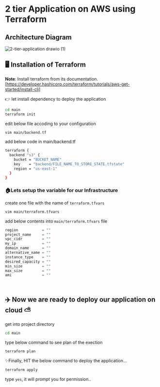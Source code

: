 # 2 tier Application on AWS using Terraform


## Architecture Diagram
![2-tier-application drawio (1)](https://github.com/Sh1vam6/2tier_application_on_AWS_using_Terraform/assets/97598721/dd01ed2d-3d0c-40cd-bde4-6d65cf05257d)

## 🖥️ Installation of Terraform

**Note**: Install terraform from its documentation. [https://developer.hashicorp.com/terraform/tutorials/aws-get-started/install-cli]

👉 let install dependency to deploy the application 

```sh
cd main
terraform init 
```


edit below file accoding to your configuration
```sh
vim main/backend.tf
```
add below code in main/backend.tf
```sh
terraform {
  backend "s3" {
    bucket = "BUCKET_NAME"
    key    = "backend/FILE_NAME_TO_STORE_STATE.tfstate"
    region = "us-east-1"
  }
}
```
### 🏠Lets setup the variable for our Infrastructure
create one file with the name of `terraform.tfvars` 
```sh
vim main/terraform.tfvars
```

add below contents into `main/terraform.tfvars` file
```javascript
region           = ""
project_name     = ""
vpc_cidr         = ""
my_ip            = ""
domain_name      = ""
alternative_name = ""
instance_type    = ""
desired_capacity = ""
min_size         = ""
max_size         = ""
ami              = ""




```

## ✈️ Now we are ready to deploy our application on cloud ⛅
get into project directory 
```sh
cd main
```

type below command to see plan of the exection 
```sh
terraform plan
```

✨Finally, HIT the below command to deploy the application...
```sh
terraform apply 
```

type `yes`, it will prompt you for permission..





